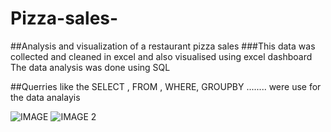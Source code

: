 # Pizza-sales-
##Analysis and visualization of a restaurant pizza sales 
###This data was collected and cleaned in excel and also visualised using excel dashboard
The data analysis was done using SQL

##Querries like the SELECT , FROM , WHERE, GROUPBY  ........ were use for the data analayis 

![IMAGE](https://github.com/user-attachments/assets/4a8e69d6-1944-4e1e-8f2f-fbb06f3551f0)
![IMAGE 2](https://github.com/user-attachments/assets/d6e83149-1fed-4834-8387-3c375b15413a)
